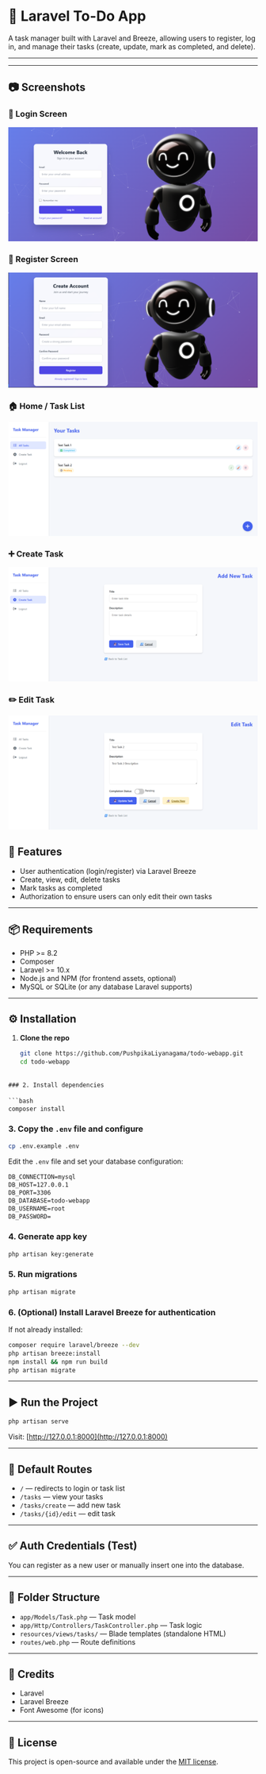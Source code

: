 # 📝 Laravel To-Do App

A task manager built with Laravel and Breeze, allowing users to register, log in, and manage their tasks (create, update, mark as completed, and delete).

---
---

## 📷 Screenshots

### 🔐 Login Screen
![Login Screen](screenshots/loginscreen.png)

### 📝 Register Screen
![Register Screen](screenshots/registerscreen.png)

### 🏠 Home / Task List
![Home Screen](screenshots/Home.png)

### ➕ Create Task
![Create Task](screenshots/CreateTask.png)

### ✏️ Edit Task
![Edit Task](screenshots/EditTask.png)


## 🚀 Features

- User authentication (login/register) via Laravel Breeze  
- Create, view, edit, delete tasks  
- Mark tasks as completed  
- Authorization to ensure users can only edit their own tasks  


---

## 📦 Requirements

- PHP >= 8.2  
- Composer  
- Laravel >= 10.x  
- Node.js and NPM (for frontend assets, optional)  
- MySQL or SQLite (or any database Laravel supports)

---

## ⚙️ Installation

1. **Clone the repo**  
   ```bash
   git clone https://github.com/PushpikaLiyanagama/todo-webapp.git
   cd todo-webapp
```

### 2. Install dependencies

```bash
composer install
```

### 3. Copy the `.env` file and configure

```bash
cp .env.example .env
```

Edit the `.env` file and set your database configuration:

```env
DB_CONNECTION=mysql
DB_HOST=127.0.0.1
DB_PORT=3306
DB_DATABASE=todo-webapp
DB_USERNAME=root
DB_PASSWORD=
```

### 4. Generate app key

```bash
php artisan key:generate
```

### 5. Run migrations

```bash
php artisan migrate
```

### 6. (Optional) Install Laravel Breeze for authentication

If not already installed:

```bash
composer require laravel/breeze --dev
php artisan breeze:install
npm install && npm run build
php artisan migrate
```

---

## ▶️ Run the Project

```bash
php artisan serve
```

Visit: [http://127.0.0.1:8000](http://127.0.0.1:8000)

---

## 🧪 Default Routes

- `/` — redirects to login or task list  
- `/tasks` — view your tasks  
- `/tasks/create` — add new task  
- `/tasks/{id}/edit` — edit task

---

## ✅ Auth Credentials (Test)

You can register as a new user or manually insert one into the database.

---

## 📁 Folder Structure

- `app/Models/Task.php` — Task model  
- `app/Http/Controllers/TaskController.php` — Task logic  
- `resources/views/tasks/` — Blade templates (standalone HTML)  
- `routes/web.php` — Route definitions

---

## 🙏 Credits

- Laravel  
- Laravel Breeze  
- Font Awesome (for icons)

---

## 📄 License

This project is open-source and available under the [MIT license](LICENSE).
